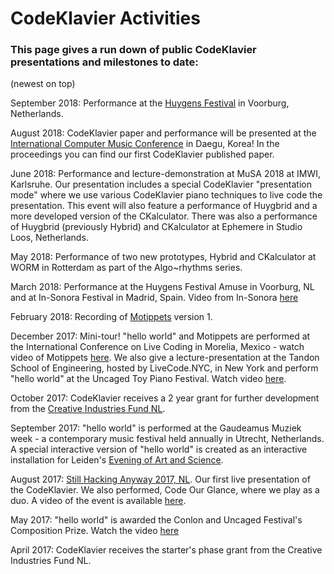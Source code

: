 # CodeKlavier Activities
### This page gives a run down of public CodeKlavier presentations and milestones to date: 
(newest on top)

September 2018: Performance at the [Huygens Festival](https://huygensfestival.nl/) in Voorburg, Netherlands.

August 2018: CodeKlavier paper and performance will be presented at the [International Computer Music Conference](https://icmc2018.org/) in Daegu, Korea! In the proceedings you can find our first CodeKlavier published paper.

June 2018: Performance and lecture-demonstration at MuSA 2018 at IMWI, Karlsruhe. Our presentation includes a special CodeKlavier "presentation mode" where we use various CodeKlavier piano techniques to live code the presentation. This event will also feature a performance of Huygbrid and a more developed version of the CKalculator.
There was also a performance of Huygbrid (previously Hybrid) and CKalculator at Ephemere in Studio Loos, Netherlands.

May 2018: Performance of two new prototypes, Hybrid and CKalculator at WORM in Rotterdam as part of the Algo~rhythms series. 

March 2018: Performance at the Huygens Festival Amuse in Voorburg, NL and at In-Sonora Festival in Madrid, Spain. Video from In-Sonora [here]( https://www.youtube.com/watch?v=F5O_WUdtOqY&t=5149s)

February 2018: Recording of [Motippets](https://youtu.be/nzsW1w38JEc) version 1.

December 2017: Mini-tour! "hello world" and Motippets are performed at the International Conference on Live Coding in Morelia, Mexico - watch video of Motippets [here](https://youtu.be/Kk71xkodu0k). We also give a lecture-presentation at the Tandon School of Engineering, hosted by LiveCode.NYC, in New York and perform "hello world" at the Uncaged Toy Piano Festival. Watch video [here](https://youtu.be/N_Vpo5jzH_c).

October 2017: CodeKlavier receives a 2 year grant for further development from the [Creative Industries Fund NL](http://m.stimuleringsfonds.nl/nl/toekenningen/codeklavier/4410/).

September 2017: "hello world" is performed at the Gaudeamus Muziek week - a contemporary music festival held annually in Utrecht, Netherlands. A special interactive version of "hello world" is created as an interactive installation for Leiden's [Evening of Art and Science](http://nachtvankunstenkennis.nl/act/codeklavier). 

August 2017: [Still Hacking Anyway 2017, NL](https://sha2017.org/).
Our first live presentation of the CodeKlavier. We also performed, Code Our Glance, where we play as a duo. A video of the event is available [here](https://youtu.be/efU7trVAPvA).

May 2017: "hello world" is awarded the Conlon and Uncaged Festival's Composition Prize. Watch the video [here](https://youtu.be/ytpB8FB6VTU)

April 2017: CodeKlavier receives the starter's phase grant from the Creative Industries Fund NL.
